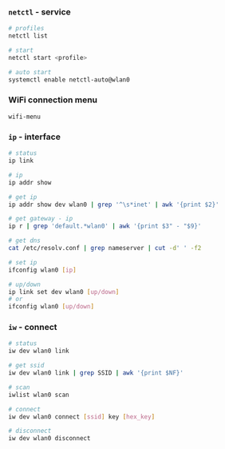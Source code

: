 ### `netctl` - service
```sh
# profiles
netctl list

# start
netctl start <profile>

# auto start
systemctl enable netctl-auto@wlan0
```

### WiFi connection menu
`wifi-menu`

### `ip` - interface
```sh
# status
ip link

# ip
ip addr show

# get ip
ip addr show dev wlan0 | grep '^\s*inet' | awk '{print $2}'

# get gateway - ip
ip r | grep 'default.*wlan0' | awk '{print $3" - "$9}'

# get dns
cat /etc/resolv.conf | grep nameserver | cut -d' ' -f2

# set ip
ifconfig wlan0 [ip]

# up/down
ip link set dev wlan0 [up/down]
# or
ifconfig wlan0 [up/down]
```

### `iw` - connect
```sh
# status
iw dev wlan0 link

# get ssid
iw dev wlan0 link | grep SSID | awk '{print $NF}'

# scan
iwlist wlan0 scan

# connect
iw dev wlan0 connect [ssid] key [hex_key]

# disconnect
iw dev wlan0 disconnect
```
